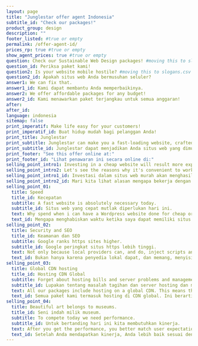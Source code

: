 ```yaml
---
layout: page
title: "Junglestar offer agent Indonesia"
subtitle_id: "Check our packages!"
product_group: design
description: ""
footer_listed: #true or empty
permalink: /offer-agent-id/
prices_rp: true #true or empty
show_agent_prices: true #true or empty
question: Check our Sustainable Web Design packages! #moving this to slogans.csv
question_id: Periksa paket kami!
question2: Is your website mobile hostile? #moving this to slogans.csv
question2_id: Apakah situs web Anda bermusuhan seluler?
answer1: We can fix that.
answer1_id: Kami dapat membantu Anda memperbaikinya.
answer2: We offer affordable packages for any budget!
answer2_id: Kami menawarkan paket terjangkau untuk semua anggaran!
after:
after_id:
language: indonesia
sitemap: false
print_imperatif: Make life easy for your customers!
print_imperatif_id: Buat hidup mudah bagi pelanggan Anda!
print_title: Junglestar
print_subtitle: Junglestar can make you a fast-loading website, crafted to out-perform your competitors.
print_subtitle_id: Junglestar dapat menjadikan Anda situs web yang dimuat dengan cepat, dibuat untuk mengalahkan pesaing Anda.
print_footer: "See this offer online at:"
print_footer_id: "Lihat penawaran ini secara online di:"
selling_point_intro1: Investing in a cheap website will result more expensive!
selling_point_intro2: Let's see the reasons why it's convenient to work with us.
selling_point_intro1_id: Investasi dalam situs web murah akan menghasilkan lebih mahal!
selling_point_intro2_id: Mari kita lihat alasan mengapa bekerja dengan kami sangat mudah.
selling_point_01:
  title: Speed
  title_id: Kecepatan
  subtitle: A fast website is absolutely necessary today.
  subtitle_id: Situs web yang cepat mutlak diperlukan hari ini.
  text: Why spend when i can have a Wordpress website done for cheap or even do it myself? Well, there are many reasons why you better invest in a fast website. Statistic shows that if your website loads slower than 5 seconds you're probably loosing from 30% to 45% of your visitors. Create a segment in you Google Analytics and see how many visitors stay less that 15 seconds (the average time for a WP site to became interactive).  
  text_id: Mengapa menghabiskan waktu ketika saya dapat memiliki situs web Wordpress yang dilakukan dengan murah atau bahkan melakukannya sendiri? Nah, ada banyak alasan mengapa Anda lebih baik berinvestasi di situs web yang cepat. Statistik menunjukkan bahwa jika situs web Anda memuat lebih lambat dari 5 detik, Anda mungkin kehilangan dari 30% hingga 45% pengunjung Anda. Buat segmen di Google Analytics dan lihat berapa banyak pengunjung yang kurang dari 15 detik itu (waktu rata-rata situs WP menjadi interaktif).
selling_point_02:
  title: Security and SEO  
  title_id: Keamanan dan SEO
  subtitle: Google ranks https sites higher.
  subtitle_id: Google peringkat situs https lebih tinggi.
  text: Not only because local providers can, and do, inject scripts and ads into http traffic, but most importantly cos you will get a higher ranking when you have SSL properly installed and your site is served via https. All our packages include https/SSL feature. We use all the best SEO practices to have each of your webpages showing up on social media complete with a large image, a title and a short text. (Try copy and paste this page's URL into a WhatsApp chat for example...)
  text_id: Bukan hanya karena penyedia lokal dapat, dan memang, menyisipkan skrip dan iklan ke dalam lalu lintas http, tetapi yang paling penting karena Anda akan mendapatkan peringkat yang lebih tinggi ketika Anda memiliki SSL terinstal dengan benar dan situs Anda dilayani melalui https. Semua paket kami menyertakan fitur ini. Kami menggunakan semua praktik terbaik untuk membuat setiap halaman web Anda muncul di media sosial lengkap dengan gambar besar berupa judul dan teks singkat. (Coba salin dan tempel URL halaman ini ke dalam obrolan WhatsApp misalnya ...)
selling_point_03:
  title: Global CDN hosting
  title_id: Hosting CDN Global
  subtitle: Forget about hosting bills and server problems and management.
  subtitle_id: Lupakan tentang masalah tagihan dan server hosting dan manajemen.
  text: All our packages include hosting on a global CDN. This means that copies of you site exist in various servers strategically located to cover the world. The closest server is the one that will deliver thew website. This cuts loading time by half on average. (Each package offer includes setup and 2 years CDN hosting and maintenance, after that it's 49 euro per year)
  text_id: Semua paket kami termasuk hosting di CDN global. Ini berarti bahwa salinan situs Anda ada di berbagai server yang berlokasi strategis untuk melindungi dunia. Server terdekat adalah server yang akan mengirimkan situs web. Pemotongan ini rata-rata waktu pemuatan setengah. (Setiap paket menawarkan pengaturan dan 2 tahun hosting dan pemeliharaan CDN, setelah itu 49 euro per tahun)
selling_point_04:
  title: Beautiful art belongs to museums.
  title_id: Seni indah milik museum.
  subtitle: To compete today we need performance.
  subtitle_id: Untuk bertanding hari ini kita membutuhkan kinerja.
  text: After you get the performance, you better match user expectations. So, menu position, footer informations, navigation styles need to be where, and behave as, most users are used to. After that, there is room for creativity. But not really... we have to be concise and straight to the point. The attention span of our users is really short. This is why you better hire a pro web-designer rather than an artist. You better focus on what users need rather that what you like. Both our templates and the custom websites that we build are developed upon these principles... and results show.
  text_id: Setelah Anda mendapatkan kinerja, Anda lebih baik sesuai dengan harapan pengguna. Jadi, posisi menu, informasi footer, gaya navigasi harus di mana, dan berperilaku seperti, sebagian besar pengguna terbiasa. Setelah itu, ada ruang untuk kreativitas. Tapi tidak benar-benar ... kita harus ringkas dan langsung ke intinya. Rentang perhatian pengguna kami sangat pendek. Inilah mengapa Anda lebih baik menyewa seorang desainer web daripada seorang seniman. Anda lebih baik fokus pada apa yang dibutuhkan pengguna lebih dari yang Anda suka. Baik templat maupun situs web khusus yang kami bangun dikembangkan berdasarkan prinsip-prinsip ini ... dan hasilnya menunjukkan.
---
```

